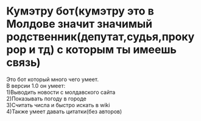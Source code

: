# Кумэтру бот(кумэтру это в Молдове значит значимый родственник(депутат,судья,прокурор и тд) с которым ты имеешь связь)
Это бот который много чего умеет.<br>
В версии 1.0 он умеет:<br>
1)Выводить новости с молдавского сайта<br>
2)Показывать погоду в городе<br>
3)Считать числа и быстро искать в wiki<br>
4)Также умеет давать цитатки(без авторов)<br>

